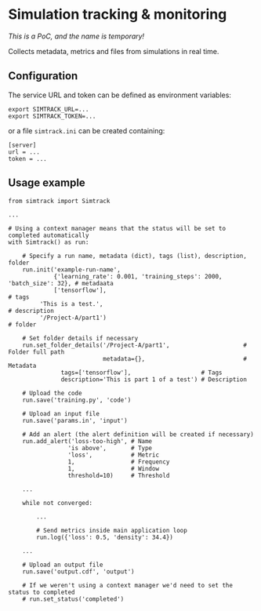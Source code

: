 # Simulation tracking &amp; monitoring

_This is a PoC, and the name is temporary!_

Collects metadata, metrics and files from simulations in real time.

## Configuration
The service URL and token can be defined as environment variables:
```
export SIMTRACK_URL=...
export SIMTRACK_TOKEN=...
```
or a file `simtrack.ini` can be created containing:
```
[server]
url = ...
token = ...
```

## Usage example
```
from simtrack import Simtrack

...

# Using a context manager means that the status will be set to completed automatically
with Simtrack() as run:

    # Specify a run name, metadata (dict), tags (list), description, folder
    run.init('example-run-name',
             {'learning_rate': 0.001, 'training_steps': 2000, 'batch_size': 32}, # metadaata
             ['tensorflow'],                                                     # tags
	     'This is a test.',                                                  # description
	     '/Project-A/part1')                                                 # folder
 
    # Set folder details if necessary
    run.set_folder_details('/Project-A/part1',                     # Folder full path
                           metadata={},                            # Metadata
			   tags=['tensorflow'],                    # Tags
			   description='This is part 1 of a test') # Description
 
    # Upload the code
    run.save('training.py', 'code')

    # Upload an input file
    run.save('params.in', 'input')

    # Add an alert (the alert definition will be created if necessary)
    run.add_alert('loss-too-high', # Name
                 'is above',       # Type
                 'loss',           # Metric
                 1,                # Frequency
                 1,                # Window
                 threshold=10)     # Threshold

    ...

    while not converged:

        ...

        # Send metrics inside main application loop
        run.log({'loss': 0.5, 'density': 34.4})
	
	...

    # Upload an output file
    run.save('output.cdf', 'output')
    
    # If we weren't using a context manager we'd need to set the status to completed
    # run.set_status('completed')
```
